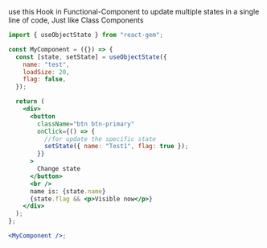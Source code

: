 use this Hook in Functional-Component to update multiple states in a single line of code, Just like Class Components

```jsx
import { useObjectState } from "react-gem";

const MyComponent = ({}) => {
  const [state, setState] = useObjectState({
    name: "test",
    loadSize: 20,
    flag: false,
  });

  return (
    <div>
      <button
        className="btn btn-primary"
        onClick={() => {
          //for update the specific state
          setState({ name: "Test1", flag: true });
        }}
      >
        Change state
      </button>
      <br />
      name is: {state.name}
      {state.flag && <p>Visible now</p>}
    </div>
  );
};

<MyComponent />;
```
